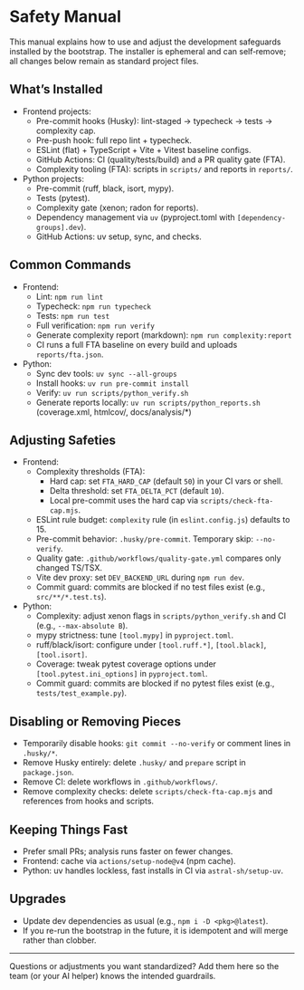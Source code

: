 # Safety Manual

This manual explains how to use and adjust the development safeguards installed by the bootstrap. The installer is ephemeral and can self‑remove; all changes below remain as standard project files.

## What’s Installed
- Frontend projects:
  - Pre-commit hooks (Husky): lint-staged → typecheck → tests → complexity cap.
  - Pre-push hook: full repo lint + typecheck.
  - ESLint (flat) + TypeScript + Vite + Vitest baseline configs.
  - GitHub Actions: CI (quality/tests/build) and a PR quality gate (FTA).
  - Complexity tooling (FTA): scripts in `scripts/` and reports in `reports/`.
- Python projects:
  - Pre-commit (ruff, black, isort, mypy).
  - Tests (pytest).
  - Complexity gate (xenon; radon for reports).
  - Dependency management via `uv` (pyproject.toml with `[dependency-groups].dev`).
  - GitHub Actions: uv setup, sync, and checks.

## Common Commands
- Frontend:
  - Lint: `npm run lint`
  - Typecheck: `npm run typecheck`
  - Tests: `npm run test`
  - Full verification: `npm run verify`
  - Generate complexity report (markdown): `npm run complexity:report`
  - CI runs a full FTA baseline on every build and uploads `reports/fta.json`.
- Python:
  - Sync dev tools: `uv sync --all-groups`
  - Install hooks: `uv run pre-commit install`
  - Verify: `uv run scripts/python_verify.sh`
  - Generate reports locally: `uv run scripts/python_reports.sh` (coverage.xml, htmlcov/, docs/analysis/*)

## Adjusting Safeties
- Frontend:
  - Complexity thresholds (FTA):
    - Hard cap: set `FTA_HARD_CAP` (default `50`) in your CI vars or shell.
    - Delta threshold: set `FTA_DELTA_PCT` (default `10`).
    - Local pre-commit uses the hard cap via `scripts/check-fta-cap.mjs`.
  - ESLint rule budget: `complexity` rule (in `eslint.config.js`) defaults to 15.
  - Pre-commit behavior: `.husky/pre-commit`. Temporary skip: `--no-verify`.
  - Quality gate: `.github/workflows/quality-gate.yml` compares only changed TS/TSX.
  - Vite dev proxy: set `DEV_BACKEND_URL` during `npm run dev`.
  - Commit guard: commits are blocked if no test files exist (e.g., `src/**/*.test.ts`).
- Python:
  - Complexity: adjust xenon flags in `scripts/python_verify.sh` and CI (e.g., `--max-absolute B`).
  - mypy strictness: tune `[tool.mypy]` in `pyproject.toml`.
  - ruff/black/isort: configure under `[tool.ruff.*]`, `[tool.black]`, `[tool.isort]`.
  - Coverage: tweak pytest coverage options under `[tool.pytest.ini_options]` in `pyproject.toml`.
  - Commit guard: commits are blocked if no pytest files exist (e.g., `tests/test_example.py`).

## Disabling or Removing Pieces
- Temporarily disable hooks: `git commit --no-verify` or comment lines in `.husky/*`.
- Remove Husky entirely: delete `.husky/` and `prepare` script in `package.json`.
- Remove CI: delete workflows in `.github/workflows/`.
- Remove complexity checks: delete `scripts/check-fta-cap.mjs` and references from hooks and scripts.

## Keeping Things Fast
- Prefer small PRs; analysis runs faster on fewer changes.
- Frontend: cache via `actions/setup-node@v4` (npm cache).
- Python: uv handles lockless, fast installs in CI via `astral-sh/setup-uv`.

## Upgrades
- Update dev dependencies as usual (e.g., `npm i -D <pkg>@latest`).
- If you re-run the bootstrap in the future, it is idempotent and will merge rather than clobber.

---
Questions or adjustments you want standardized? Add them here so the team (or your AI helper) knows the intended guardrails.
